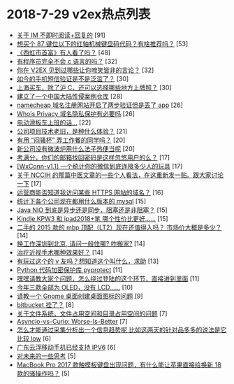# 2018-7-29 v2ex热点列表

+ [关于 IM 不即时阅读+回复的](https://www.v2ex.com/t/475072#reply91) [91]
+ [想买个 87 键位以下的红轴机械键盘码代码？有啥推荐吗？](https://www.v2ex.com/t/475053#reply53) [53]
+ [《西虹市首富》有人看了吗？](https://www.v2ex.com/t/475036#reply48) [48]
+ [有程序员完全不会 c 语言的吗？](https://www.v2ex.com/t/475073#reply32) [32]
+ [你在 V2EX 见到过哪些让你啼笑皆非的言论？](https://www.v2ex.com/t/475075#reply32) [32]
+ [如今的手机短信验证是不是泛滥了？](https://www.v2ex.com/t/475028#reply30) [30]
+ [上海买车，除了沪 C，还可以选择哪些地方上牌照？](https://www.v2ex.com/t/475037#reply30) [30]
+ [建立了一个中国大陆性侵案例仓库](https://www.v2ex.com/t/475111#reply28) [28]
+ [namecheap 域名注册网站开启了两步验证但是丢了 app](https://www.v2ex.com/t/475034#reply26) [26]
+ [Whois Privacy 域名隐私保护有必要吗](https://www.v2ex.com/t/475098#reply26) [26]
+ [电动滑板车上班的话...](https://www.v2ex.com/t/475047#reply22) [22]
+ [公司项目技术老旧，是种什么体验？](https://www.v2ex.com/t/475097#reply21) [21]
+ [有用 “闷骚杯” 弄工作餐的同学吗？](https://www.v2ex.com/t/475068#reply20) [20]
+ [新公司没有微波炉用什么法子热便当呢](https://www.v2ex.com/t/475083#reply20) [20]
+ [考满分，你们的邮箱找回密码是这样忽悠用户的么？](https://www.v2ex.com/t/475038#reply17) [17]
+ [[WxConn-v1.1] 一个统计你的微信到底连接多少人的玩具](https://www.v2ex.com/t/475056#reply17) [17]
+ [关于 NCCIH 的那篇中医文章的一些个人看法，在这重新发一贴。跟大家讨论一下](https://www.v2ex.com/t/475080#reply17) [17]
+ [运营商能否知道我访问某些 HTTPS 网站的域名？](https://www.v2ex.com/t/475061#reply16) [16]
+ [统计下各个公司现在都用什么版本的 mysql](https://www.v2ex.com/t/475069#reply15) [15]
+ [Java NIO 到底是异步还是同步，阻塞还是非阻塞？](https://www.v2ex.com/t/475074#reply15) [15]
+ [Kindle KPW3 和 ipad2018+笔 哪个性价比更好……](https://www.v2ex.com/t/475084#reply15) [15]
+ [二手的 2015 款的 mbp 顶配（LT2）现在还值得入吗？ 市场价大概是多少？](https://www.v2ex.com/t/475033#reply14) [14]
+ [换工作深圳到北京, 请问一般住哪? 咋搬家?](https://www.v2ex.com/t/475051#reply14) [14]
+ [治疗近视手术哪种效果好？](https://www.v2ex.com/t/475125#reply14) [14]
+ [有玩过这个的 v 友吗？想知道这个叫什么，求助](https://www.v2ex.com/t/475058#reply13) [13]
+ [Python 代码加密保护库 pyprotect](https://www.v2ex.com/t/475057#reply11) [11]
+ [嘿嘿请教大家个问题，怎么绕过登陆的这个环节，直接进到里面](https://www.v2ex.com/t/475116#reply11) [11]
+ [今年三款全部为 OLED，没有 LCD……](https://www.v2ex.com/t/475062#reply10) [10]
+ [请教一个 Gnome 桌面创建桌面图标的问题](https://www.v2ex.com/t/475071#reply9) [9]
+ [bitbucket 挂了？](https://www.v2ex.com/t/475040#reply8) [8]
+ [关于文件系统，文件占用空间和目录占用空间的问题](https://www.v2ex.com/t/475060#reply7) [7]
+ [Asyncio-vs-Curio: Worse-Is-Better](https://www.v2ex.com/t/475087#reply7) [7]
+ [怎么才能通过采集分析出一个信息趋势呢 比如这两天的针对品多多的说法是它比较 low](https://www.v2ex.com/t/475045#reply6) [6]
+ [广东云浮移动手机已经支持 IPV6](https://www.v2ex.com/t/475089#reply6) [6]
+ [对未来的一些思考](https://www.v2ex.com/t/475117#reply5) [5]
+ [MacBook Pro 2017 款触摸板键盘出现问题，有什么能让苹果直接给换新 18 款的骚操作吗？](https://www.v2ex.com/t/475132#reply5) [5]
